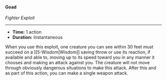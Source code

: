 #### Goad
*Fighter Exploit*
___
- **Time:** 1 action
- **Duration:** Instantaneous

When you use this exploit, one creature you can see within 30 feet must succeed on a [[5-Wisdom|Wisdom]] saving throw or use its reaction, if available and able to, moving up to its speed toward you in any manner it chooses and making an attack against you. The creature will not move through obviously dangerous situations to make this attack.
After this and as part of this action, you can make a single weapon attack.
